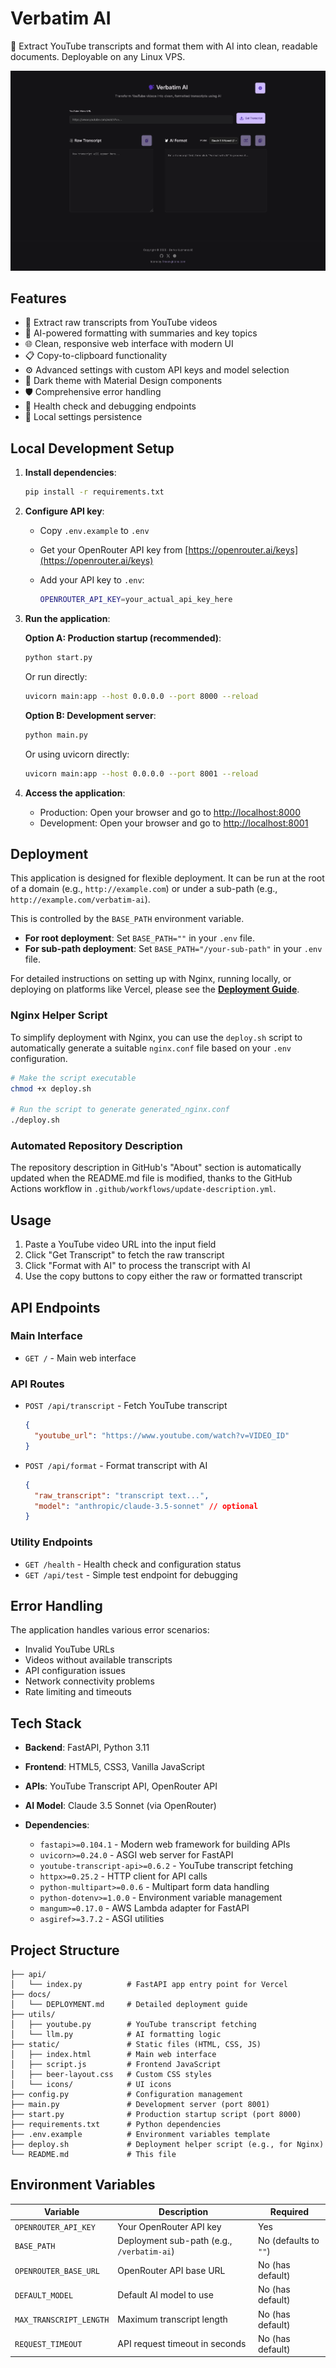 # Verbatim AI

🎥 Extract YouTube transcripts and format them with AI into clean, readable documents. Deployable on any Linux VPS.

<!-- website: https://verbatim.aflux.nl -->

![Verbatim AI Screenshot](static/screenshot.png)

## Features

- 🎥 Extract raw transcripts from YouTube videos
- 🤖 AI-powered formatting with summaries and key topics
- 🌐 Clean, responsive web interface with modern UI
- 📋 Copy-to-clipboard functionality
- ⚙️ Advanced settings with custom API keys and model selection
- 🎨 Dark theme with Material Design components
- 🛡️ Comprehensive error handling
- 🔧 Health check and debugging endpoints
- 💾 Local settings persistence

## Local Development Setup

1. **Install dependencies**:

   ```bash
   pip install -r requirements.txt
   ```

2. **Configure API key**:

   - Copy `.env.example` to `.env`
   - Get your OpenRouter API key from [https://openrouter.ai/keys](https://openrouter.ai/keys)
   - Add your API key to `.env`:

     ```bash
     OPENROUTER_API_KEY=your_actual_api_key_here
     ```

3. **Run the application**:

   **Option A: Production startup (recommended)**:

   ```bash
   python start.py
   ```

   Or run directly:

   ```bash
   uvicorn main:app --host 0.0.0.0 --port 8000 --reload
   ```

   **Option B: Development server**:

   ```bash
   python main.py
   ```

   Or using uvicorn directly:

   ```bash
   uvicorn main:app --host 0.0.0.0 --port 8001 --reload
   ```

4. **Access the application**:
   - Production: Open your browser and go to [http://localhost:8000](http://localhost:8000)
   - Development: Open your browser and go to [http://localhost:8001](http://localhost:8001)

## Deployment

This application is designed for flexible deployment. It can be run at the root of a domain (e.g., `http://example.com`) or under a sub-path (e.g., `http://example.com/verbatim-ai`).

This is controlled by the `BASE_PATH` environment variable.

- **For root deployment**: Set `BASE_PATH=""` in your `.env` file.
- **For sub-path deployment**: Set `BASE_PATH="/your-sub-path"` in your `.env` file.

For detailed instructions on setting up with Nginx, running locally, or deploying on platforms like Vercel, please see the **[Deployment Guide](docs/DEPLOYMENT.md)**.

### Nginx Helper Script

To simplify deployment with Nginx, you can use the `deploy.sh` script to automatically generate a suitable `nginx.conf` file based on your `.env` configuration.

```bash
# Make the script executable
chmod +x deploy.sh

# Run the script to generate generated_nginx.conf
./deploy.sh
```

### Automated Repository Description

The repository description in GitHub's "About" section is automatically updated when the README.md file is modified, thanks to the GitHub Actions workflow in `.github/workflows/update-description.yml`.

## Usage

1. Paste a YouTube video URL into the input field
2. Click "Get Transcript" to fetch the raw transcript
3. Click "Format with AI" to process the transcript with AI
4. Use the copy buttons to copy either the raw or formatted transcript

## API Endpoints

### Main Interface

- `GET /` - Main web interface

### API Routes

- `POST /api/transcript` - Fetch YouTube transcript

  ```json
  {
    "youtube_url": "https://www.youtube.com/watch?v=VIDEO_ID"
  }
  ```

- `POST /api/format` - Format transcript with AI

  ```json
  {
    "raw_transcript": "transcript text...",
    "model": "anthropic/claude-3.5-sonnet" // optional
  }
  ```

### Utility Endpoints

- `GET /health` - Health check and configuration status
- `GET /api/test` - Simple test endpoint for debugging

## Error Handling

The application handles various error scenarios:

- Invalid YouTube URLs
- Videos without available transcripts
- API configuration issues
- Network connectivity problems
- Rate limiting and timeouts

## Tech Stack

- **Backend**: FastAPI, Python 3.11
- **Frontend**: HTML5, CSS3, Vanilla JavaScript
- **APIs**: YouTube Transcript API, OpenRouter API
- **AI Model**: Claude 3.5 Sonnet (via OpenRouter)

- **Dependencies**:
  - `fastapi>=0.104.1` - Modern web framework for building APIs
  - `uvicorn>=0.24.0` - ASGI web server for FastAPI
  - `youtube-transcript-api>=0.6.2` - YouTube transcript fetching
  - `httpx>=0.25.2` - HTTP client for API calls
  - `python-multipart>=0.0.6` - Multipart form data handling
  - `python-dotenv>=1.0.0` - Environment variable management
  - `mangum>=0.17.0` - AWS Lambda adapter for FastAPI
  - `asgiref>=3.7.2` - ASGI utilities

## Project Structure

```tree
├── api/
│   └── index.py          # FastAPI app entry point for Vercel
├── docs/
│   └── DEPLOYMENT.md     # Detailed deployment guide
├── utils/
│   ├── youtube.py        # YouTube transcript fetching
│   └── llm.py            # AI formatting logic
├── static/               # Static files (HTML, CSS, JS)
│   ├── index.html        # Main web interface
│   ├── script.js         # Frontend JavaScript
│   ├── beer-layout.css   # Custom CSS styles
│   └── icons/            # UI icons
├── config.py             # Configuration management
├── main.py               # Development server (port 8001)
├── start.py              # Production startup script (port 8000)
├── requirements.txt      # Python dependencies
├── .env.example          # Environment variables template
├── deploy.sh             # Deployment helper script (e.g., for Nginx)
└── README.md             # This file
```

## Environment Variables

| Variable                | Description                                     | Required         |
| ----------------------- | ----------------------------------------------- | ---------------- |
| `OPENROUTER_API_KEY`    | Your OpenRouter API key                         | Yes              |
| `BASE_PATH`             | Deployment sub-path (e.g., `/verbatim-ai`)      | No (defaults to `""`) |
| `OPENROUTER_BASE_URL`   | OpenRouter API base URL                         | No (has default) |
| `DEFAULT_MODEL`         | Default AI model to use                         | No (has default) |
| `MAX_TRANSCRIPT_LENGTH` | Maximum transcript length                       | No (has default) |
| `REQUEST_TIMEOUT`       | API request timeout in seconds                  | No (has default) |
